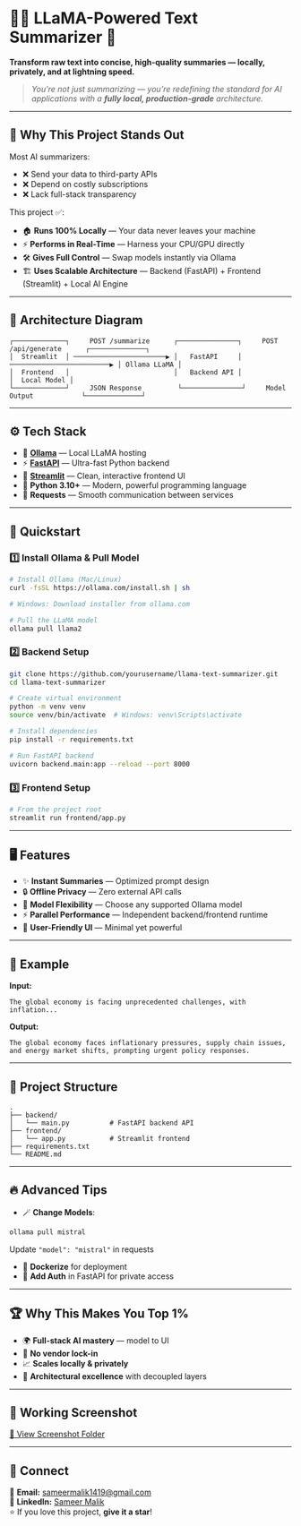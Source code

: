 # 🦙✨ LLaMA-Powered Text Summarizer 🚀  
**Transform raw text into concise, high-quality summaries — locally, privately, and at lightning speed.**  

> _You’re not just summarizing — you’re redefining the standard for AI applications with a **fully local, production-grade** architecture._  

---

## 🌟 Why This Project Stands Out
Most AI summarizers:
- ❌ Send your data to third-party APIs  
- ❌ Depend on costly subscriptions  
- ❌ Lack full-stack transparency  

This project ✅:
- 🏠 **Runs 100% Locally** — Your data never leaves your machine  
- ⚡ **Performs in Real-Time** — Harness your CPU/GPU directly  
- 🛠 **Gives Full Control** — Swap models instantly via Ollama  
- 🏗 **Uses Scalable Architecture** — Backend (FastAPI) + Frontend (Streamlit) + Local AI Engine  

---

## 🧩 Architecture Diagram
```
┌─────────────┐     POST /summarize      ┌───────────────┐     POST /api/generate      ┌──────────────┐
│  Streamlit  │ ───────────────────────▶ │   FastAPI     │ ─────────────────────────▶ │ Ollama LLaMA │
│  Frontend   │                          │   Backend API │                             │  Local Model │
└─────────────┘     JSON Response         └───────────────┘     Model Output            └──────────────┘
```

---

## ⚙️ Tech Stack
- 🦙 **[Ollama](https://ollama.com/)** — Local LLaMA hosting  
- ⚡ **[FastAPI](https://fastapi.tiangolo.com/)** — Ultra-fast Python backend  
- 🎨 **[Streamlit](https://streamlit.io/)** — Clean, interactive frontend UI  
- 🐍 **Python 3.10+** — Modern, powerful programming language  
- 🔗 **Requests** — Smooth communication between services  

---

## 🚀 Quickstart

### 1️⃣ Install Ollama & Pull Model
```bash
# Install Ollama (Mac/Linux)
curl -fsSL https://ollama.com/install.sh | sh

# Windows: Download installer from ollama.com

# Pull the LLaMA model
ollama pull llama2
```

### 2️⃣ Backend Setup
```bash
git clone https://github.com/yourusername/llama-text-summarizer.git
cd llama-text-summarizer

# Create virtual environment
python -m venv venv
source venv/bin/activate  # Windows: venv\Scripts\activate

# Install dependencies
pip install -r requirements.txt

# Run FastAPI backend
uvicorn backend.main:app --reload --port 8000
```

### 3️⃣ Frontend Setup
```bash
# From the project root
streamlit run frontend/app.py
```

---

## 🖥️ Features
- ✨ **Instant Summaries** — Optimized prompt design  
- 🔒 **Offline Privacy** — Zero external API calls  
- 🔄 **Model Flexibility** — Choose any supported Ollama model  
- ⚡ **Parallel Performance** — Independent backend/frontend runtime  
- 📜 **User-Friendly UI** — Minimal yet powerful  

---

## 🧪 Example
**Input:**
```
The global economy is facing unprecedented challenges, with inflation...
```
**Output:**
```
The global economy faces inflationary pressures, supply chain issues, and energy market shifts, prompting urgent policy responses.
```

---

## 📂 Project Structure
```
.
├── backend/
│   └── main.py          # FastAPI backend API
├── frontend/
│   └── app.py           # Streamlit frontend
├── requirements.txt
└── README.md
```

---

## 🔥 Advanced Tips
- 🪄 **Change Models**:
```bash
ollama pull mistral
```
Update `"model": "mistral"` in requests  
- 🐳 **Dockerize** for deployment  
- 🔐 **Add Auth** in FastAPI for private access  

---

## 🏆 Why This Makes You Top 1%
- 🌍 **Full-stack AI mastery** — model to UI  
- 🚫 **No vendor lock-in**  
- 📈 **Scales locally & privately**  
- 🧠 **Architectural excellence** with decoupled layers  

---

## 📸 Working Screenshot
[📂 View Screenshot Folder](https://drive.google.com/drive/folders/1OigJFAN2Tpw0qWdF94RRP4H2bpuH23ef?usp=sharing)

---

## 🤝 Connect
📧 **Email:** [sameermalik1419@gmail.com](mailto:sameermalik1419@gmail.com)  
💼 **LinkedIn:** [Sameer Malik](https://www.linkedin.com/in/sameer-malik-b5b8772b9)  
⭐ If you love this project, **give it a star**!
